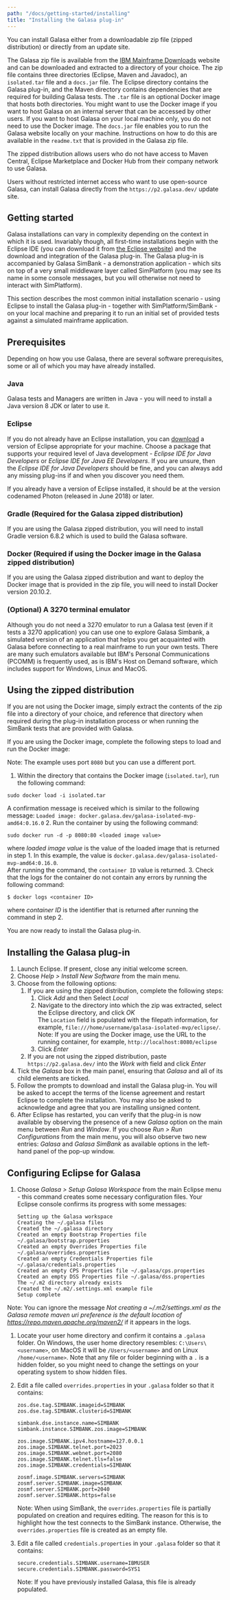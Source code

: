 ```yaml
---
path: "/docs/getting-started/installing"
title: "Installing the Galasa plug-in"
---
```


You can install Galasa either from a downloadable zip file (zipped distribution) or directly from an update site. 

The Galasa zip file is available from the <a href="https://ibm.github.io/mainframe-downloads/downloads.html" target="_blank">IBM Mainframe Downloads</a> website and can be downloaded and extracted to a directory of your choice. The zip file contains three directories (Eclipse, Maven and Javadoc), an `isolated.tar` file and a `docs.jar` file. The Eclipse directory contains the Galasa plug-in, and the Maven directory contains dependencies that are required for building Galasa tests. The `.tar` file is an optional Docker image that hosts both directories. You might want to use the Docker image if you want to host Galasa on an internal server that can be accessed by other users. If you want to host Galasa on your local machine only, you do not need to use the Docker image. The `docs.jar` file enables you to run the Galasa website locally on your machine. Instructions on how to do this are available in the `readme.txt` that is provided in the Galasa zip file. 

The zipped distribution allows users who do not have access to Maven Central, Eclipse Marketplace and Docker Hub from their company network to use Galasa. 

Users without restricted internet access who want to use open-source Galasa, can install Galasa directly from the `https://p2.galasa.dev/` update site.

## Getting started

Galasa installations can vary in complexity depending on the context in which it is used. Invariably though, all first-time installations begin with the Eclipse IDE (you can download it from <a href="https://www.eclipse.org/downloads/packages/installer" target="_blank">the Eclipse website</a>) and the download and integration of the Galasa plug-in. The Galasa plug-in is accompanied by Galasa SimBank - a demonstration application - which sits on top of a very small middleware layer called SimPlatform (you may see its name in some console messages, but you will otherwise not need to interact with SimPlatform).

<!-- Later, you are likely to want to enhance your test capabilities and exploit Galasa's ability to integrate with automated CI/CD pipelines and a Kubernetes or equivalent container orchestration environment. Other similar but more complex scenarios are also possible, and may be required if your situation demands it. -->

This section describes the most common initial installation scenario - using Eclipse to install the Galasa plug-in - together with SimPlatform/SimBank - on your local machine and preparing it to run an initial set of provided tests against a simulated mainframe application.

## Prerequisites

Depending on how you use Galasa, there are several software prerequisites, some or all of which you may have already installed.

### Java

Galasa tests and Managers are written in Java - you will need to install a Java version 8 JDK or later to use it.

### Eclipse

If you do not already have an Eclipse installation, you can <a href="https://www.eclipse.org/downloads/packages/installer" target="_blank">download</a> a version of Eclipse appropriate for your machine. Choose a package that supports your required level of Java development - _Eclipse IDE for Java Developers_ or _Eclipse IDE for Java EE Developers_. If you are unsure, then the _Eclipse IDE for Java Developers_ should be fine, and you can always add any missing plug-ins if and when you discover you need them.

If you already have a version of Eclipse installed, it should be at the version codenamed Photon (released in June 2018) or later.  

### Gradle (Required for the Galasa zipped distribution)

If you are using the Galasa zipped distribution, you will need to install Gradle version 6.8.2 which is used to build the Galasa software. 

### Docker (Required if using the Docker image in the Galasa zipped distribution)

If you are using the Galasa zipped distribution and want to deploy the Docker image that is provided in the zip file, you will need to install Docker version 20.10.2. 

### (Optional) A 3270 terminal emulator

Although you do not need a 3270 emulator to run a Galasa test (even if it tests a 3270 application) you can use one to explore Galasa Simbank, a simulated version of an application that helps you get acquainted with Galasa before connecting to a real mainframe to run your own tests. There are many such emulators available but IBM's Personal Communications (PCOMM) is frequently used, as is IBM's Host on Demand software, which includes support for Windows, Linux and MacOS.

## Using the zipped distribution

If you are not using the Docker image, simply extract the contents of the zip file into a directory of your choice, and reference that directory when required during the plug-in installation process or when running the SimBank tests that are provided with Galasa.

If you are using the Docker image, complete the following steps to load and run the Docker image: 

Note: The example uses port `8080` but you can use a different port.

1. Within the directory that contains the Docker image (`isolated.tar`), run the following command:
```
sudo docker load -i isolated.tar
``` 
A confirmation message is received which is similar to the following message:
`Loaded image: docker.galasa.dev/galasa-isolated-mvp-amd64:0.16.0`
2. Run the container by using the following command:
```
sudo docker run -d -p 8080:80 <loaded image value>
```
where *loaded image value* is the value of the loaded image that is returned in step 1. In this example, the value is `docker.galasa.dev/galasa-isolated-mvp-amd64:0.16.0`.<br> After running the command, the `container ID` value is returned. 
3. Check that the logs for the container do not contain any errors by running the following command:
```
$ docker logs <container ID>
```
where *container ID* is the identifier that is returned after running the command in step 2. 

You are now ready to install the Galasa plug-in. 

## Installing the Galasa plug-in

1. Launch Eclipse. If present, close any initial welcome screen.
1. Choose _Help > Install New Software_ from the main menu.
1. Choose from the following options: 
    1. If you are using the zipped distribution, complete the following steps:
        1. Click *Add* and then Select *Local*
        1. Navigate to the directory into which the zip was extracted, select the Eclipse directory, and click *OK* <br>
        The `Location` field is populated with the filepath information, for example, `file:///home/username/galasa-isolated-mvp/eclipse/`.<br>
        Note: If you are using the Docker image, use the URL to the running container, for example, `http://localhost:8080/eclipse`
        1.  Click _Enter_       
    1. If you are not using the zipped distribution, paste `https://p2.galasa.dev/` into the _Work with_ field and click _Enter_
1. Tick the _Galasa_ box in the main panel, ensuring that _Galasa_ and all of its child elements are ticked.
1. Follow the prompts to download and install the Galasa plug-in. You will be asked to accept the terms of the license agreement and restart Eclipse to complete the installation. You may also be asked to acknowledge and agree that you are installing unsigned content.
1. After Eclipse has restarted, you can verify that the plug-in is now available by observing the presence of a new _Galasa_ option on the main menu between _Run_ and _Window_. If you choose _Run > Run Configurations_ from the main menu, you will also observe two new entries: _Galasa_ and _Galasa SimBank_ as available options in the left-hand panel of the pop-up window.

## Configuring Eclipse for Galasa

<!-- 1. If it is running, close Eclipse. -->
<!-- 1. Check to see if you have a `.galasa` folder in your user home directory - create it if there isn't one. On Windows, the user home directory resembles: `C:\Users\<username>`, on MacOS or Linux, entering `cd ~` in a terminal takes you to your user home directory, whatever it has been configured to be.
1. Create two empty files in your .galasa folder:
```
bootstrap.properties
dss.properties
``` -->

1. Choose _Galasa > Setup Galasa Workspace_ from the main Eclipse menu - this command creates some necessary configuration files. Your Eclipse console confirms its progress with some messages:

   ```
   Setting up the Galasa workspace
   Creating the ~/.galasa files
   Created the ~/.galasa directory
   Created an empty Bootstrap Properties file ~/.galasa/bootstrap.properties
   Created an empty Overrides Properties file ~/.galasa/overrides.properties
   Created an empty Credentials Properties file ~/.galasa/credentials.properties
   Created an empty CPS Properties file ~/.galasa/cps.properties
   Created an empty DSS Properties file ~/.galasa/dss.properties
   The ~/.m2 directory already exists
   Created the ~/.m2/.settings.xml example file
   Setup complete
   ```
Note: You can ignore the message _Not creating a ~/.m2/settings.xml as the Galasa remote maven uri preference is the default location of https://repo.maven.apache.org/maven2/_ if it appears in the logs.
1. Locate your user home directory and confirm it contains a `.galasa` folder. On Windows, the user home directory resembles: `C:\Users\<username>`, on MacOS it will be `/Users/<username>` and on Linux `/home/<username>`.  Note that any file or folder beginning with a `.` is a hidden folder, so you might need to change the settings on your operating system to show hidden files.
1. Edit a file called `overrides.properties` in your `.galasa` folder so that it contains:

   ```properties
   zos.dse.tag.SIMBANK.imageid=SIMBANK
   zos.dse.tag.SIMBANK.clusterid=SIMBANK

   simbank.dse.instance.name=SIMBANK
   simbank.instance.SIMBANK.zos.image=SIMBANK

   zos.image.SIMBANK.ipv4.hostname=127.0.0.1
   zos.image.SIMBANK.telnet.port=2023
   zos.image.SIMBANK.webnet.port=2080
   zos.image.SIMBANK.telnet.tls=false
   zos.image.SIMBANK.credentials=SIMBANK

   zosmf.image.SIMBANK.servers=SIMBANK
   zosmf.server.SIMBANK.image=SIMBANK
   zosmf.server.SIMBANK.port=2040
   zosmf.server.SIMBANK.https=false
   ```

   Note: When using SimBank, the `overrides.properties` file is partially populated on creation and requires editing. The reason for this is to highlight how the test connects to the SimBank instance. Otherwise, the `overrides.properties` file is created as an empty file.

1. Edit a file called `credentials.properties` in your `.galasa` folder so that it contains:

   ```properties
   secure.credentials.SIMBANK.username=IBMUSER
   secure.credentials.SIMBANK.password=SYS1
   ```

   Note: If you have previously installed Galasa, this file is already populated.
      <!-- 1. Create an `.m2` folder in your user home directory (the same place as your `.galasa` folder) and inside, place a `settings.xml` file with the contents:

```
<settings xmlns="http://maven.apache.org/SETTINGS/1.0.0"
    xmlns:xsi="http://www.w3.org/2001/XMLSchema-instance"
    xsi:schemaLocation="http://maven.apache.org/SETTINGS/1.0.0
                      http://maven.apache.org/xsd/settings-1.0.0.xsd">
    <pluginGroups>
        <pluginGroup>dev.galasa</pluginGroup>
    </pluginGroups>
    <profiles>
        <profile>
            <id>galasa</id>
            <activation>
                <activeByDefault>true</activeByDefault>
            </activation>
            <repositories>
                <repository>
                    <id>galasa.repo</id>
                    <url>https://nexus.galasa.dev/repository/master</url>
                </repository>
            </repositories>
            <pluginRepositories>
                <pluginRepository>
                    <id>galasa.repo</id>
                    <url>https://nexus.galasa.dev/repository/master</url>
                </pluginRepository>
            </pluginRepositories>
        </profile>
    </profiles>
</settings>
```

1. Launch Eclipse.
1. Choose _Window > Preferences_ and then _Maven > User Settings_.
1. Complete the _Global Setting_ field by pressing _Browse_ and navigating to the `settings.xml` file you just set up. Press _Apply_ and _Close_ when finished.
1. Choose _Window > Preferences > Galasa_ 
1. Choose from the following options: 
    1. If you are using the zipped distribution, change the _Remote Maven URI_ to the local maven directory, for example, ```file:///home/username/galasa-isolated-mvp/maven```
    1. If you are not using the zipped distribution of Galasa, complete the _Remote Maven URI_ field as `https://nexus.galasa.dev/repository/master`
1. Click _Apply and Close_. -->

Your local Eclipse Galasa installation is now ready for some work.
